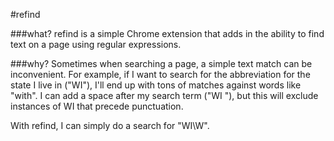 #refind

###what?
refind is a simple Chrome extension that adds in the ability to find text on a page using regular expressions.

###why?
Sometimes when searching a page, a simple text match can be inconvenient.  For example, if I want to search for the
abbreviation for the state I live in ("WI"), I'll end up with tons of matches against words like "with".  I can add a space
after my search term ("WI "), but this will exclude instances of WI that precede punctuation.

With refind, I can simply do a search for "WI\W".
